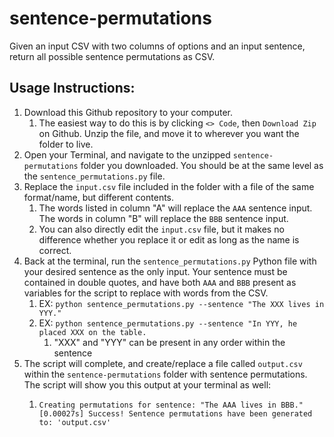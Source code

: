 # sentence-permutations

Given an input CSV with two columns of options and an input sentence, return all possible sentence permutations as CSV.

## Usage Instructions:

1) Download this Github repository to your computer.
   1) The easiest way to do this is by clicking `<> Code`, then `Download Zip` on Github. Unzip the file, and move it to wherever you want the folder to live.
2) Open your Terminal, and navigate to the unzipped `sentence-permutations` folder you downloaded. You should be at the same level as the `sentence_permutations.py` file.
3) Replace the `input.csv` file included in the folder with a file of the same format/name, but different contents. 
   1) The words listed in column "A" will replace the `AAA` sentence input. The words in column "B" will replace the `BBB` sentence input. 
   2) You can also directly edit the `input.csv` file, but it makes no difference whether you replace it or edit as long as the name is correct.
4) Back at the terminal, run the `sentence_permutations.py` Python file with your desired sentence as the only input. Your sentence must be contained in double quotes, and have both `AAA` and `BBB` present as variables for the script to replace with words from the CSV.
   1) EX: ```python sentence_permutations.py --sentence "The XXX lives in YYY."```
   2) EX: ```python sentence_permutations.py --sentence "In YYY, he placed XXX on the table.```
      1) "XXX" and "YYY" can be present in any order within the sentence
5) The script will complete, and create/replace a file called `output.csv` within the `sentence-permutations` folder with sentence permutations. The script will show you this output at your terminal as well:
   1) ```shell
      Creating permutations for sentence: "The AAA lives in BBB."
      [0.00027s] Success! Sentence permutations have been generated to: 'output.csv'
      ```
